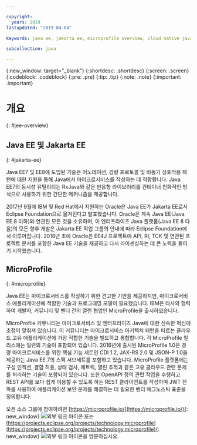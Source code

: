 ```yaml
---

copyright:
  years: 2019
lastupdated: "2019-04-04"

keywords: java ee, jakarta ee, microprofile overview, cloud native java, cloud native microprofile

subcollection: java

---
```


{:new_window: target="_blank"}
{:shortdesc: .shortdesc}
{:screen: .screen}
{:codeblock: .codeblock}
{:pre: .pre}
{:tip: .tip}
{:note: .note}
{:important: .important}

# 개요
{: #jee-overview}



## Java EE 및 Jakarta EE
{: #jakarta-ee}

Java EE7 및 EE8에 도입된 기술은 어노테이션, 경량 프로토콜 및 비동기 상호작용 패턴에 대한 지원을 통해 Java에서 마이크로서비스를 작성하는 데 적합합니다. Java EE7의 동시성 유틸리티는 RxJava와 같은 반응형 라이브러리를 컨테이너 친화적인 방식으로 사용하기 위한 간단한 메커니즘을 제공합니다.

2017년 9월에 IBM 및 Red Hat에서 지원하는 Oracle은 Java EE가 Jakarta EE로서 Eclipse Foundation으로 옮겨진다고 발표했습니다. Oracle은 계속 Java EE(Java EE 8 이하)와 연관된 모든 것을 소유하며, 이 엔터프라이즈 Java 플랫폼(Java EE 8 다음)의 모든 향후 개발은 Jakarta EE 작업 그룹의 안내에 따라 Eclipse Foundation에서 이루어집니다. 2018년 초에 Oracle은 EE4J 프로젝트에 API, RI, TCK 및 연관된 프로젝트 문서를 포함한 Java EE 기술을 제공하고 다시 라이센싱하는 데 큰 노력을 들이기 시작했습니다.

## MicroProfile
{: #microprofile}

Java EE는 마이크로서비스를 작성하기 위한 견고한 기반을 제공하지만, 마이크로서비스 애플리케이션에 적합한 기술과 프로그래밍 모델이 필요했습니다. IBM은 타사와 협력하여 개발자, 커뮤니티 및 벤더 간의 열린 협업인 MicroProfile을 출시하였습니다.

MicroProfile 커뮤니티는 마이크로서비스 및 엔터프라이즈 Java에 대한 신속한 혁신에 초점이 맞춰져 있습니다. 이 커뮤니티는 마이크로서비스 아키텍처 패턴을 따르는 클라우드 고유 애플리케이션에 가장 적합한 기술을 빌드하고 통합합니다. 각 MicroProfile 릴리스에는 일련의 기술이 포함되어 있습니다. 2016년에 출시된 MicroProfile 1.0은 경량 마이크로서비스를 위한 핵심 기능 세트인 CDI 1.2, JAX-RS 2.0 및 JSON-P 1.0을 제공하는 Java EE 7의 스펙 서브세트를 포함하고 있습니다. MicroProfile 플랫폼에는 구성 인젝션, 결함 허용, 상태 검사, 메트릭, 열린 추적과 같은 고유 클라우드 관련 문제를 처리하는 기술이 포함되어 있습니다. 또한 OpenAPI 정의 관련 작업을 수행하고 REST API를 보다 쉽게 이용할 수 있도록 하는 REST 클라이언트를 작성하며 JWT 전파를 사용하여 애플리케이션 보안 문제를 해결하는 데 필요한 벤더 애그노스틱 표준을 정의합니다.

오픈 소스 그룹에 참여하려면 [https://microprofile.io/](https://microprofile.io/){: new_window} ![외부 링크 아이콘](../icons/launch-glyph.svg "외부 링크 아이콘") 또는 [https://projects.eclipse.org/projects/technology.microprofile](https://projects.eclipse.org/projects/technology.microprofile){: new_window} ![외부 링크 아이콘](../icons/launch-glyph.svg "외부 링크 아이콘")을 방문하십시오.
